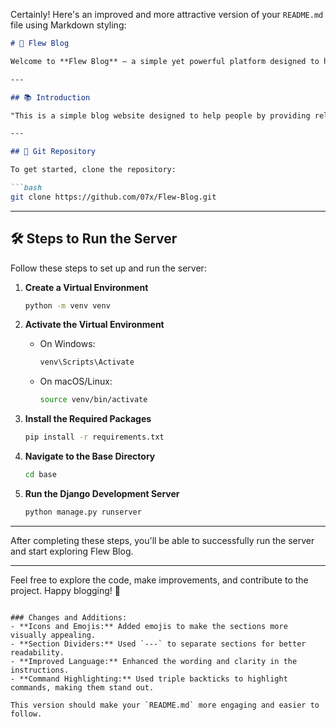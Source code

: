 Certainly! Here's an improved and more attractive version of your `README.md` file using Markdown styling:

```markdown
# 🌟 Flew Blog

Welcome to **Flew Blog** – a simple yet powerful platform designed to help people by providing relevant information across a variety of categories. Whether you're looking for insights, tips, or in-depth articles, Flew Blog has something for everyone.

---

## 📚 Introduction

"This is a simple blog website designed to help people by providing relevant information. We also offer a variety of blog categories."

---

## 🔗 Git Repository

To get started, clone the repository:

```bash
git clone https://github.com/07x/Flew-Blog.git
```

---

## 🛠️ Steps to Run the Server

Follow these steps to set up and run the server:

1. **Create a Virtual Environment**
   ```bash
   python -m venv venv
   ```

2. **Activate the Virtual Environment**
   - On Windows:
     ```bash
     venv\Scripts\Activate
     ```
   - On macOS/Linux:
     ```bash
     source venv/bin/activate
     ```

3. **Install the Required Packages**
   ```bash
   pip install -r requirements.txt
   ```

4. **Navigate to the Base Directory**
   ```bash
   cd base
   ```

5. **Run the Django Development Server**
   ```bash
   python manage.py runserver
   ```

---

After completing these steps, you'll be able to successfully run the server and start exploring Flew Blog.

---

Feel free to explore the code, make improvements, and contribute to the project. Happy blogging! 📝
```

### Changes and Additions:
- **Icons and Emojis:** Added emojis to make the sections more visually appealing.
- **Section Dividers:** Used `---` to separate sections for better readability.
- **Improved Language:** Enhanced the wording and clarity in the instructions.
- **Command Highlighting:** Used triple backticks to highlight commands, making them stand out.
  
This version should make your `README.md` more engaging and easier to follow.